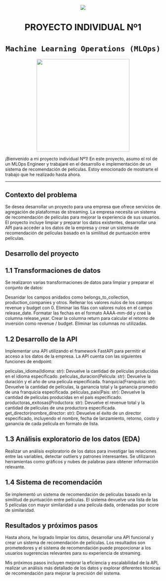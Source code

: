 <p align=center><img src=https://d31uz8lwfmyn8g.cloudfront.net/Assets/logo-henry-white-lg.png><p>

# <h1 align=center> **PROYECTO INDIVIDUAL Nº1** </h1>

# <h1 align=center>**`Machine Learning Operations (MLOps)`**</h1>

<p align="center">
<img src="https://user-images.githubusercontent.com/67664604/217914153-1eb00e25-ac08-4dfa-aaf8-53c09038f082.png"  height=300>
</p>

¡Bienvenido a mi proyecto individual Nº1! En este proyecto, asumo el rol de un MLOps Engineer y trabajaré en el desarrollo e implementación de un sistema de recomendación de películas. Estoy emocionado de mostrarte el trabajo que he realizado hasta ahora.

<hr>  

## **Contexto del problema**

Se desea desarrollar un proyecto para una empresa que ofrece servicios de agregación de plataformas de streaming. La empresa necesita un sistema de recomendación de películas para mejorar la experiencia de sus usuarios. El proyecto incluye limpiar y preparar los datos existentes, desarrollar una API para acceder a los datos de la empresa y crear un sistema de recomendación de películas basado en la similitud de puntuación entre películas.


## **Desarrollo del proyecto**

## **1.1 Transformaciones de datos**

Se realizaron varias transformaciones de datos para limpiar y preparar el conjunto de datos:

Desanidar los campos anidados como belongs_to_collection, production_companies y otros.
Rellenar los valores nulos de los campos revenue y budget con 0.
Eliminar las filas con valores nulos en el campo release_date.
Formatar las fechas en el formato AAAA-mm-dd y creé la columna release_year.
Crear la columna return para calcular el retorno de inversión como revenue / budget.
Eliminar las columnas no utilizadas.

## **1.2 Desarrollo de la API**

Implementar una API utilizando el framework FastAPI para permitir el acceso a los datos de la empresa. La API cuenta con las siguientes funciones de endpoint:

peliculas_idioma(Idioma: str): Devuelve la cantidad de películas producidas en el idioma especificado.
peliculas_duracion(Pelicula: str): Devuelve la duración y el año de una película especificada.
franquicia(Franquicia: str): Devuelve la cantidad de películas, la ganancia total y la ganancia promedio de una franquicia especificada.
peliculas_pais(Pais: str): Devuelve la cantidad de películas producidas en el país especificado.
productoras_exitosas(Productora: str): Devuelve el revenue total y la cantidad de películas de una productora especificada.
get_director(nombre_director: str): Devuelve el éxito de un director especificado, incluyendo el nombre, fecha de lanzamiento, retorno, costo y ganancia de cada película en formato de lista.

## **1.3 Análisis exploratorio de los datos (EDA)**

Realizar un análisis exploratorio de los datos para investigar las relaciones entre las variables, detectar outliers y patrones interesantes. Se utilizaron herramientas como gráficos y nubes de palabras para obtener información relevante.

## **1.4 Sistema de recomendación**

Se implementó un sistema de recomendación de películas basado en la similitud de puntuación entre películas. El sistema devuelve una lista de las 5 películas con mayor similaridad a una película dada, ordenadas por score de similaridad.

## **Resultados y próximos pasos**

Hasta ahora, he logrado limpiar los datos, desarrollar una API funcional y crear un sistema de recomendación de películas. Los resultados son prometedores y el sistema de recomendación puede proporcionar a los usuarios sugerencias relevantes para su experiencia de streaming.

Mis próximos pasos incluyen mejorar la eficiencia y escalabilidad de la API, realizar un análisis más detallado de los datos y explorar diferentes técnicas de recomendación para mejorar la precisión del sistema.

